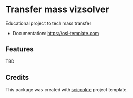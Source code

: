 # Transfer mass vizsolver

Educational project to tech mass transfer


* Documentation: https://osl-template.com

## Features

TBD

## Credits

This package was created with
[scicookie](https://github.com/osl-incubator/scicookie) project template.
